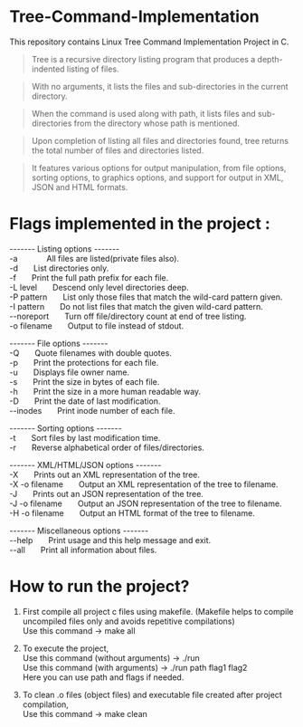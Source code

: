 # Tree-Command-Implementation
This repository contains Linux Tree Command Implementation Project in C. 

> Tree is a recursive directory listing program that produces a depth-indented listing of files.

> With no arguments, it lists the files and sub-directories in the current directory.

> When the command is used along with path, it lists files and sub-directories from the directory whose path is mentioned.

> Upon completion of listing all files and directories found, tree returns the total number of files and directories listed.

> It features various options for output manipulation, from file options, sorting options, to graphics options, and support for output in XML, JSON and HTML formats.


# Flags implemented in the project :

------- Listing options -------<br/>
  -a &nbsp; &nbsp; &nbsp; &nbsp; &nbsp; &nbsp;           All files are listed(private files also).<br/>
  -d &nbsp; &nbsp; &nbsp;              List directories only.<br/>
  -f &nbsp; &nbsp; &nbsp;              Print the full path prefix for each file.<br/>
  -L level &nbsp; &nbsp; &nbsp;        Descend only level directories deep.<br/>
  -P pattern &nbsp; &nbsp; &nbsp;      List only those files that match the wild-card pattern given.<br/>
  -I pattern &nbsp; &nbsp; &nbsp;      Do not list files that match the given wild-card pattern.<br/>
  --noreport &nbsp; &nbsp; &nbsp;      Turn off file/directory count at end of tree listing.<br/>
  -o filename &nbsp; &nbsp; &nbsp;    Output to file instead of stdout.<br/>
  
  ------- File options -------<br/>
  -Q &nbsp; &nbsp; &nbsp;             Quote filenames with double quotes.<br/>
  -p &nbsp; &nbsp; &nbsp;             Print the protections for each file.<br/>
  -u &nbsp; &nbsp; &nbsp;             Displays file owner name.<br/>
  -s &nbsp; &nbsp; &nbsp;             Print the size in bytes of each file.<br/>
  -h &nbsp; &nbsp; &nbsp;             Print the size in a more human readable way.<br/>
  -D &nbsp; &nbsp; &nbsp;             Print the date of last modification.<br/>
  --inodes &nbsp; &nbsp; &nbsp;       Print inode number of each file.<br/>
  
  ------- Sorting options -------<br/>
  -t &nbsp; &nbsp; &nbsp;             Sort files by last modification time.<br/>
  -r &nbsp; &nbsp; &nbsp;             Reverse alphabetical order of files/directories.<br/>
  
  ------- XML/HTML/JSON options -------<br/>
  -X &nbsp; &nbsp; &nbsp;             Prints out an XML representation of the tree.<br/>
  -X -o filename &nbsp; &nbsp; &nbsp; Output an XML representation of the tree to filename.<br/>
  -J &nbsp; &nbsp; &nbsp;             Prints out an JSON representation of the tree.<br/>
  -J -o filename &nbsp; &nbsp; &nbsp; Output an JSON representation of the tree to filename.<br/>
  -H -o filename &nbsp; &nbsp; &nbsp; Output an HTML format of the tree to filename.<br/>
  
  ------- Miscellaneous options -------<br/>
  --help &nbsp; &nbsp; &nbsp;         Print usage and this help message and exit.<br/>
  --all	&nbsp; &nbsp; &nbsp;	  Print all information about files.<br/>

# How to run the project?<br/>
1) First compile all project c files using makefile. (Makefile helps to compile uncompiled files only and avoids repetitive compilations)<br/>
Use this command -> make all<br/>

2) To execute the project,<br/>
Use this command (without arguments) -> ./run <br/>
Use this command (with arguments) -> ./run path flag1 flag2 <br/>
Here you can use path and flags if needed.<br/>

3) To clean .o files (object files) and executable file created after project compilation,<br/>
Use this command -> make clean <br/>

